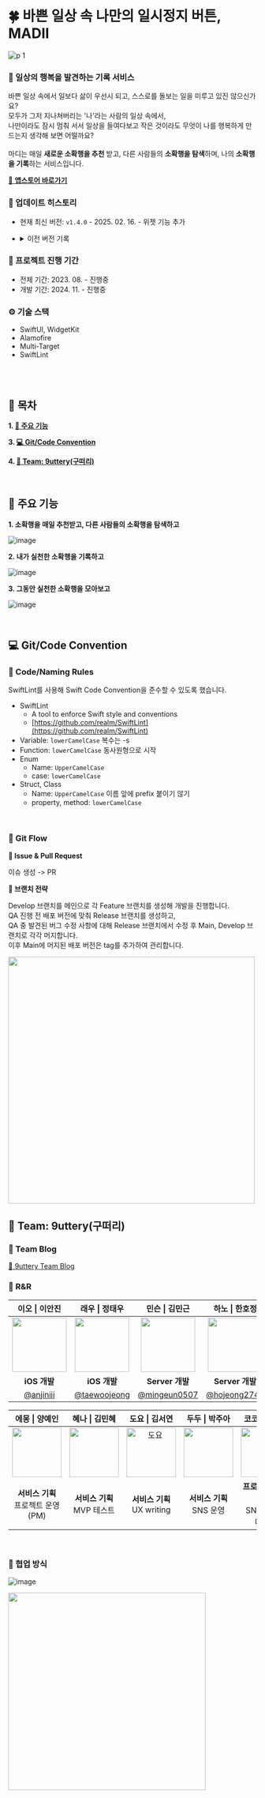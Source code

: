# 🍀 바쁜 일상 속 나만의 일시정지 버튼, MADII

![p 1](https://github.com/user-attachments/assets/6dc5d226-1366-471a-84cb-33d8ec781631)

### 🎈 일상의 행복을 발견하는 기록 서비스

바쁜 일상 속에서 일보다 삶이 우선시 되고, 스스로를 돌보는 일을 미루고 있진 않으신가요?<br>
모두가 그저 지나쳐버리는 '나'라는 사람의 일상 속에서,<br>
나만이라도 잠시 멈춰 서서 일상을 들여다보고 작은 것이라도 무엇이 나를 행복하게 만드는지 생각해 보면 어떨까요?<br>
<br>
마디는 매일 **새로운 소확행을 추천** 받고, 다른 사람들의 **소확행을 탐색**하며, 나의 **소확행을 기록**하는 서비스입니다.<br>


[🔗 **앱스토어 바로가기**](https://apps.apple.com/kr/app/madii/id6478498142)


### 🌟 업데이트 히스토리

- 현재 최신 버전: `v1.4.0` - 2025. 02. 16. - 위젯 기능 추가
- <details>
  <summary>이전 버전 기록</summary>

  - `v1.3.1` - 2024. 12. 07.
  - `v1.3.0` - 2024. 11. 06.
  - `v1.2.0` - 2024. 08. 19.
  - `v1.1.3` - 2024. 06. 22.
  - `v1.1.2` - 2024. 06. 19.
  - `v1.1.1` - 2024. 05. 04. - 정식 출시 🎉 (홍보 시작)
  - `v1.1.0` - 2024. 04. 30.
  - `v1.0.1` - 2024. 04. 16.
  - `v1.0.0` - 2024. 03. 25. - 출시

</details>


### 📆 프로젝트 진행 기간

- 전체 기간: 2023. 08. - 진행중<br>
- 개발 기간: 2024. 11. - 진행중


### ⚙️ 기술 스택
- SwiftUI, WidgetKit
- Alamofire
- Multi-Target
- SwiftLint

<br><br>

## 📝 목차

**1. [🌟 주요 기능](#-주요-기능)**

**3. [💻 Git/Code Convention](#-Git/Code-Convention)**

**4. [🔋 Team: 9uttery(구떠리)](#-Team:-9uttery(구떠리))**

<br>

<!-- 서비스 소개 -->
## 🌟 주요 기능

**1. 소확행을 매일 추천받고, 다른 사람들의 소확행을 탐색하고**

![image](https://github.com/user-attachments/assets/5ec1015b-5e16-427a-9cf2-d5434214add0)

**2. 내가 실천한 소확행을 기록하고**

![image](https://github.com/user-attachments/assets/a573c443-a915-43fe-a407-8061fbd6bb64)

**3. 그동안 실천한 소확행을 모아보고**

![image](https://github.com/user-attachments/assets/4f8fb49e-2edf-43cf-b0ff-9c1537ec9091)


<br>

<!-- 문제 해결 
## 🔥 고민과 문제 해결

<details>
  <summary>Networking Refactoring</summary>

  이 부분은 토글을 클릭했을 때 보입니다.

  추가로 여러 줄도 작성할 수 있습니다.
  - 목록1
  - 목록2

</details>

<details>
  <summary>Networking Refactoring</summary>

  이 부분은 토글을 클릭했을 때 보입니다.

  추가로 여러 줄도 작성할 수 있습니다.
  - 목록1
  - 목록2

</details>

<details>
  <summary>Networking Refactoring</summary>

  이 부분은 토글을 클릭했을 때 보입니다.

  추가로 여러 줄도 작성할 수 있습니다.
  - 목록1
  - 목록2

</details>

<br>
-->
<!-- 깃/브랜치 전략 -->
## 💻 Git/Code Convention

### 🔖 Code/Naming Rules
SwiftLint를 사용해 Swift Code Convention을 준수할 수 있도록 했습니다.
- SwiftLint
    - A tool to enforce Swift style and conventions
    - [https://github.com/realm/SwiftLint](https://github.com/realm/SwiftLint)
- Variable: `lowerCamelCase` 복수는 -s
- Function: `lowerCamelCase` 동사원형으로 시작
- Enum
    - Name: `UpperCamelCase`
    - case: `lowerCamelCase`
- Struct, Class
    - Name: `UpperCamelCase` 이름 앞에 prefix 붙이기 않기
    - property, method: `lowerCamelCase`
<br>

### 🐬 Git Flow
**📌 Issue & Pull Request**

이슈 생성 -> PR

**📌 브랜치 전략**

Develop 브랜치를 메인으로 각 Feature 브랜치를 생성해 개발을 진행합니다.<br>
QA 진행 전 배포 버전에 맞춰 Release 브랜치를 생성하고,<br>
QA 중 발견된 버그 수정 사항에 대해 Release 브랜치에서 수정 후 Main, Develop 브랜치로 각각 머지합니다.<br>
이후 Main에 머지된 배포 버전은 tag를 추가하여 관리합니다.

<img src="https://www.gitkraken.com/wp-content/uploads/2021/03/git-flow-4.svg" height=500 >

<br>

<!-- 팀 소개 -->
## 🔋 Team: 9uttery(구떠리)

### 🔖 Team Blog
[🔗 9uttery Team Blog](https://9uttery.tistory.com/)
<br>

### 🔖 R&R

| 이오 \| 이안진 | 래우 \| 정태우 | 민슨 \| 김민근 | 하노 \| 한호정 |
|:-:|:-:|:-:|:-:|
| <img src="https://github.com/user-attachments/assets/fef1b4db-f9ae-4c3a-8a89-d47211899cd1" width="110"> | <img src="https://github.com/user-attachments/assets/13ba99f2-b30d-4c28-8942-e5675d8dfc53" width="110"> | <img src="https://github.com/user-attachments/assets/270cf06f-2b3f-43c5-9ae1-ed5e0ba86a12" width="110"> | <img src="https://github.com/user-attachments/assets/daadc7de-8d81-4794-8ad2-48695ffb9a30" width="110"> |
| **iOS 개발** | **iOS 개발** | **Server 개발** | **Server 개발** |
| [@anjiniii](https://github.com/anjiniii) | [@taewoojeong](https://github.com/taewoojeong) | [@mingeun0507](https://github.com/mingeun0507) | [@hojeong2747](https://github.com/hojeong2747) |

| 에몽 \| 양예인 | 혜나 \| 김민혜 | 도요 \| 김서연 | 두두 \| 박주아 | 코코 \| 한지원 |
|:-:|:-:|:-:|:-:|:-:|
| <img src="https://github.com/user-attachments/assets/e00bfcf8-7819-4984-ac39-a611674ac69e" width="100"> | <img src="https://github.com/user-attachments/assets/6ebf0de6-a254-46c7-b20c-e4ab0e8a2fc0" width="100"> | <img src="https://github.com/user-attachments/assets/07c50c0f-ab00-4d4b-87e1-ac2e3bba1d61" alt="도요" width="100"> | <img src="https://github.com/user-attachments/assets/904ae712-9c54-4bfb-9686-83dec301ed99" width="100"> | <img src="https://github.com/user-attachments/assets/540a8a56-5b52-49b9-a270-5a6322a3a876" width="100"> |
| **서비스 기획**<br>프로젝트 운영(PM) | **서비스 기획**<br>MVP 테스트 | **서비스 기획**<br>UX writing | **서비스 기획**<br>SNS 운영 | **프로덕트 디자인**<br>SNS 콘텐츠 디자인 |

<br>

### 🔖 협업 방식
![image](https://github.com/user-attachments/assets/0f3b96fa-e2e8-4174-ba28-837407203f6f)

<img src="https://github.com/user-attachments/assets/63fa8eb6-e19f-47ae-9497-75954b0ec499" width="400">

<br><br><br><br><br>











